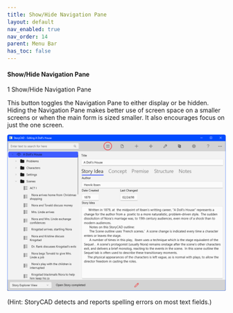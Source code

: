 ```yaml
---
title: Show/Hide Navigation Pane
layout: default
nav_enabled: true
nav_order: 14
parent: Menu Bar
has_toc: false
---
```

#### Show/Hide Navigation Pane
1
Show/Hide Navigation Pane

This button toggles the Navigation Pane to either display or be hidden. Hiding the Navigation Pane makes better use of screen space on a smaller screens or when the main form is sized smaller. It also encourages focus on just the one screen.

![](../media/Show-and-Hide-Navigation.png)

(Hint: StoryCAD detects and reports spelling errors on most text fields.)
